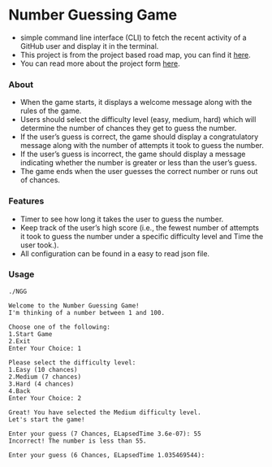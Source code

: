 # Number Guessing Game
- simple command line interface (CLI) to fetch the recent activity of a GitHub user and display it in the terminal.
- This project is from the project based road map, you can find it [here](https://roadmap.sh/backend/projects).
- You can read more about the project form [here](https://roadmap.sh/projects/number-guessing-game).

### About
- When the game starts, it displays a welcome message along with the rules of the game.
- Users should select the difficulty level (easy, medium, hard) which will determine the number of chances they get to guess the number.
- If the user’s guess is correct, the game should display a congratulatory message along with the number of attempts it took to guess the number.
- If the user’s guess is incorrect, the game should display a message indicating whether the number is greater or less than the user’s guess.
- The game ends when the user guesses the correct number or runs out of chances.

### Features
- Timer to see how long it takes the user to guess the number.
- Keep track of the user’s high score (i.e., the fewest number of attempts it took to guess the number under a specific difficulty level and Time the user took.).
- All configuration can be found in a easy to read json file.

### Usage
```
./NGG

Welcome to the Number Guessing Game!
I'm thinking of a number between 1 and 100.

Choose one of the following:
1.Start Game
2.Exit
Enter Your Choice: 1

Please select the difficulty level:
1.Easy (10 chances)
2.Medium (7 chances)
3.Hard (4 chances)
4.Back
Enter Your Choice: 2

Great! You have selected the Medium difficulty level.
Let's start the game!

Enter your guess (7 Chances, ELapsedTime 3.6e-07): 55
Incorrect! The number is less than 55.

Enter your guess (6 Chances, ELapsedTime 1.035469544):
```